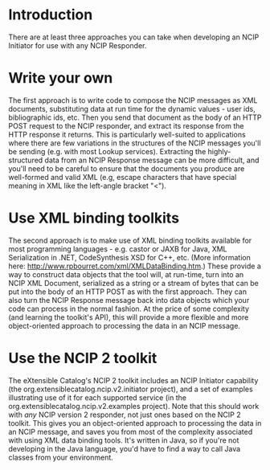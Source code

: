 # Introduction #

There are at least three approaches you can take when developing an NCIP Initiator for use with any NCIP Responder.

# Write your own #
The first approach is to write code to compose the NCIP messages as XML documents, substituting data at run time for the dynamic values - user ids, bibliographic ids, etc. Then you send that document as the body of an HTTP POST request to the NCIP responder, and extract its response from the HTTP response it returns. This is particularly well-suited to applications where there are few variations in the structures of the NCIP messages you'll be sending (e.g. with most Lookup services). Extracting the highly-structured data from an NCIP Response message can be more difficult, and you'll need to be careful to ensure that the documents you produce are well-formed and valid XML (e.g, escape characters that have special meaning in XML like the left-angle bracket "<").

# Use XML binding toolkits #
The second approach is to make use of XML binding toolkits available for most programming languages - e.g. castor or JAXB for Java, XML Serialization in .NET, CodeSynthesis XSD for C++, etc. (More information here: http://www.rpbourret.com/xml/XMLDataBinding.htm.) These provide a way to construct data objects that the tool will, at run-time, turn into an NCIP XML Document, serialized as a string or a stream of bytes that can be put into the body of an HTTP POST as with the first approach. They can also turn the NCIP Response message back into data objects which your code can process in the normal fashion. At the price of some complexity (and learning the toolkit's API), this will provide a more flexible and more object-oriented approach to processing the data in an NCIP message.

# Use the NCIP 2 toolkit #
The eXtensible Catalog's NCIP 2 toolkit includes an NCIP Initiator capability (the org.extensiblecatalog.ncip.v2.initiator project), and a set of examples illustrating use of it for each supported service (in the org.extensiblecatalog.ncip.v2.examples project). Note that this should work with <i>any</i> NCIP version 2 responder, not just ones based on the NCIP 2 toolkit. This gives you an object-oriented approach to processing the data in an NCIP message, and saves you from most of the complexity associated with using XML data binding tools. It's written in Java, so if you're not developing in the Java language, you'd have to find a way to call Java classes from your environment.